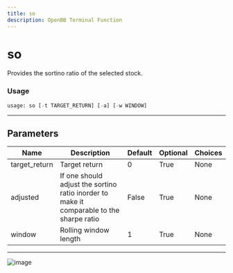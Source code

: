 ```yaml
---
title: so
description: OpenBB Terminal Function
---
```


# so

Provides the sortino ratio of the selected stock.
### Usage 
```python
usage: so [-t TARGET_RETURN] [-a] [-w WINDOW]
```
---
## Parameters
| Name | Description | Default | Optional | Choices |
| ---- | ----------- | ------- | -------- | ------- |
| target_return | Target return | 0 | True | None |
| adjusted | If one should adjust the sortino ratio inorder to make it comparable to the sharpe ratio | False | True | None |
| window | Rolling window length | 1 | True | None |
---
![image](https://user-images.githubusercontent.com/75195383/163530572-e527bc75-7ecd-44e3-b971-83b9a0662d0d.png)

